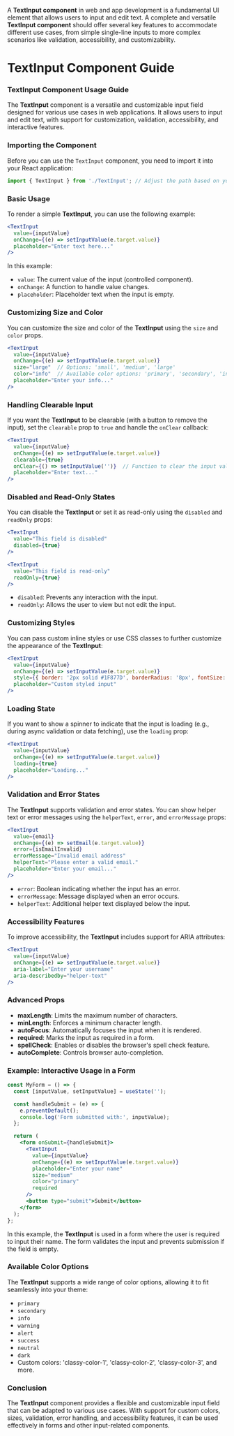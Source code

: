 A **TextInput component** in web and app development is a fundamental UI element that allows users to input and edit text. A complete and versatile **TextInput component** should offer several key features to accommodate different use cases, from simple single-line inputs to more complex scenarios like validation, accessibility, and customizability.

# TextInput Component Guide

### TextInput Component Usage Guide

The **TextInput** component is a versatile and customizable input field designed for various use cases in web applications. It allows users to input and edit text, with support for customization, validation, accessibility, and interactive features.

### Importing the Component

Before you can use the `TextInput` component, you need to import it into your React application:

```jsx
import { TextInput } from './TextInput'; // Adjust the path based on your file structure
```

### Basic Usage

To render a simple **TextInput**, you can use the following example:

```jsx
<TextInput
  value={inputValue}
  onChange={(e) => setInputValue(e.target.value)}
  placeholder="Enter text here..."
/>
```

In this example:
- `value`: The current value of the input (controlled component).
- `onChange`: A function to handle value changes.
- `placeholder`: Placeholder text when the input is empty.

### Customizing Size and Color

You can customize the size and color of the **TextInput** using the `size` and `color` props.

```jsx
<TextInput
  value={inputValue}
  onChange={(e) => setInputValue(e.target.value)}
  size="large"  // Options: 'small', 'medium', 'large'
  color="info"  // Available color options: 'primary', 'secondary', 'info', 'warning', 'alert', 'success', 'neutral', 'dark', and others
  placeholder="Enter your info..."
/>
```

### Handling Clearable Input

If you want the **TextInput** to be clearable (with a button to remove the input), set the `clearable` prop to `true` and handle the `onClear` callback:

```jsx
<TextInput
  value={inputValue}
  onChange={(e) => setInputValue(e.target.value)}
  clearable={true}
  onClear={() => setInputValue('')}  // Function to clear the input value
  placeholder="Enter text..."
/>
```

### Disabled and Read-Only States

You can disable the **TextInput** or set it as read-only using the `disabled` and `readOnly` props:

```jsx
<TextInput
  value="This field is disabled"
  disabled={true}
/>

<TextInput
  value="This field is read-only"
  readOnly={true}
/>
```

- `disabled`: Prevents any interaction with the input.
- `readOnly`: Allows the user to view but not edit the input.

### Customizing Styles

You can pass custom inline styles or use CSS classes to further customize the appearance of the **TextInput**:

```jsx
<TextInput
  value={inputValue}
  onChange={(e) => setInputValue(e.target.value)}
  style={{ border: '2px solid #1F877D', borderRadius: '8px', fontSize: '18px' }}
  placeholder="Custom styled input"
/>
```

### Loading State

If you want to show a spinner to indicate that the input is loading (e.g., during async validation or data fetching), use the `loading` prop:

```jsx
<TextInput
  value={inputValue}
  onChange={(e) => setInputValue(e.target.value)}
  loading={true}
  placeholder="Loading..."
/>
```

### Validation and Error States

The **TextInput** supports validation and error states. You can show helper text or error messages using the `helperText`, `error`, and `errorMessage` props:

```jsx
<TextInput
  value={email}
  onChange={(e) => setEmail(e.target.value)}
  error={isEmailInvalid}
  errorMessage="Invalid email address"
  helperText="Please enter a valid email."
  placeholder="Enter your email..."
/>
```

- `error`: Boolean indicating whether the input has an error.
- `errorMessage`: Message displayed when an error occurs.
- `helperText`: Additional helper text displayed below the input.

### Accessibility Features

To improve accessibility, the **TextInput** includes support for ARIA attributes:

```jsx
<TextInput
  value={inputValue}
  onChange={(e) => setInputValue(e.target.value)}
  aria-label="Enter your username"
  aria-describedby="helper-text"
/>
```

### Advanced Props

- **maxLength**: Limits the maximum number of characters.
- **minLength**: Enforces a minimum character length.
- **autoFocus**: Automatically focuses the input when it is rendered.
- **required**: Marks the input as required in a form.
- **spellCheck**: Enables or disables the browser's spell check feature.
- **autoComplete**: Controls browser auto-completion.

### Example: Interactive Usage in a Form

```jsx
const MyForm = () => {
  const [inputValue, setInputValue] = useState('');

  const handleSubmit = (e) => {
    e.preventDefault();
    console.log('Form submitted with:', inputValue);
  };

  return (
    <form onSubmit={handleSubmit}>
      <TextInput
        value={inputValue}
        onChange={(e) => setInputValue(e.target.value)}
        placeholder="Enter your name"
        size="medium"
        color="primary"
        required
      />
      <button type="submit">Submit</button>
    </form>
  );
};
```

In this example, the **TextInput** is used in a form where the user is required to input their name. The form validates the input and prevents submission if the field is empty.

### Available Color Options

The **TextInput** supports a wide range of color options, allowing it to fit seamlessly into your theme:

- `primary`
- `secondary`
- `info`
- `warning`
- `alert`
- `success`
- `neutral`
- `dark`
- Custom colors: 'classy-color-1', 'classy-color-2', 'classy-color-3', and more.

### Conclusion

The **TextInput** component provides a flexible and customizable input field that can be adapted to various use cases. With support for custom colors, sizes, validation, error handling, and accessibility features, it can be used effectively in forms and other input-related components.